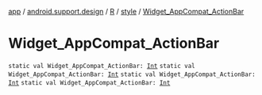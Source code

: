 [app](../../../index.md) / [android.support.design](../../index.md) / [R](../index.md) / [style](index.md) / [Widget_AppCompat_ActionBar](.)

# Widget_AppCompat_ActionBar

`static val Widget_AppCompat_ActionBar: `[`Int`](https://kotlinlang.org/api/latest/jvm/stdlib/kotlin/-int/index.html)
`static val Widget_AppCompat_ActionBar: `[`Int`](https://kotlinlang.org/api/latest/jvm/stdlib/kotlin/-int/index.html)
`static val Widget_AppCompat_ActionBar: `[`Int`](https://kotlinlang.org/api/latest/jvm/stdlib/kotlin/-int/index.html)
`static val Widget_AppCompat_ActionBar: `[`Int`](https://kotlinlang.org/api/latest/jvm/stdlib/kotlin/-int/index.html)